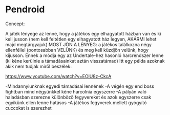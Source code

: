 # Pendroid


Concept:

A játék lényege az lenne, hogy a játékos egy elhagyatott házban van és ki kell jusson
(nem kell feltétlen egy elhagyatott ház legyen, AKÁRMI lehet majd megtárgyajuk)
MOST JÖN A LÉNYEG: a játékos találkozna négy ellenféllel (pontosabban VELÜNK)
és meg kell küzdjön velünk, hogy kijusson. Ennek a módja egy az Undertale-hez hasonló
harcrendszer lenne (ki kéne kerülnie a támadásainkat aztán visszatámad)
Itt egy példa azoknak akik nem tudják miről beszélek:

https://www.youtube.com/watch?v=EOlU8z-CkcA

-Mindannyiunknak egyedi támadásai lennének
-A végén egy end boss fightban mind négyünkkel kéne harcolnia egyszerre
-A pályán való haladásban szerezne különböző fegyvereket és azok egyszerre
 csak egyikünk ellen lenne hatásos
-A játékos fegyverek mellett gyógyító cuccokat is szerezhet
